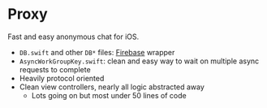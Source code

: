 # Proxy
Fast and easy anonymous chat for iOS.

- `DB.swift` and other `DB*` files: [Firebase](https://firebase.google.com/) wrapper
- `AsyncWorkGroupKey.swift`: clean and easy way to wait on multiple async requests to complete
- Heavily protocol oriented
- Clean view controllers, nearly all logic abstracted away
  - Lots going on but most under 50 lines of code
